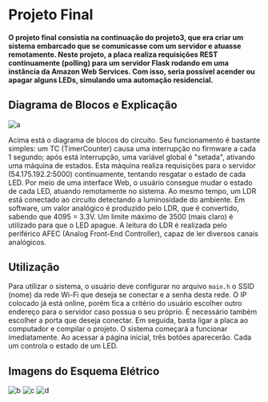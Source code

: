 # Projeto Final

#### O projeto final consistia na continuação do projeto3, que era criar um sistema embarcado que se comunicasse com um servidor e atuasse remotamente. Neste projeto, a placa realiza requisições REST continuamente (polling) para um servidor Flask rodando em uma instância da Amazon Web Services. Com isso, seria possível acender ou apagar alguns LEDs, simulando uma automação residencial.

## Diagrama de Blocos e Explicação
![a](https://i.imgur.com/slFAhzG.png)

Acima está o diagrama de blocos do circuito. Seu funcionamento é bastante simples: um TC (TimerCounter) causa uma interrupção no firmware a cada 1 segundo; após está interrupção, uma variável global é "setada", ativando uma máquina de estados. Esta máquina realiza requisições para o servidor (54.175.192.2:5000) continuamente, tentando resgatar o estado de cada LED. Por meio de uma interface Web, o usuário consegue mudar o estado de cada LED, atuando remotamente no sistema. Ao mesmo tempo, um LDR está conectado ao circuito detectando a luminosidade do ambiente. Em software, um valor analógico é produzido pelo LDR, que é convertido, sabendo que 4095 = 3.3V. Um limite máximo de 3500 (mais claro) é utilizado para que o LED apague.
A leitura do LDR é realizada pelo periférico AFEC (Analog Front-End Controller), capaz de ler diversos canais analógicos.

## Utilização
Para utilizar o sistema, o usuário deve configurar no arquivo ```main.h``` o SSID (nome) da rede Wi-Fi que deseja se conectar e a senha desta rede. O IP colocado já está online, porém fica a critério do usuário escolher outro endereço para o servidor caso possua o seu próprio. É necessário também escolher a porta que deseja conectar.
Em seguida, basta ligar a placa ao computador e compilar o projeto. O sistema começará a funcionar imediatamente. Ao acessar a página inicial, três botões aparecerão. Cada um controla o estado de um LED.

## Imagens do Esquema Elétrico
![b](https://i.imgur.com/MnFmZLe.jpg)
![c](https://i.imgur.com/Zrorpru.jpg)
![d](https://i.imgur.com/8rFFcGe.jpg)
